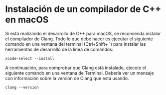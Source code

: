 <h1 data-loc-id="walkthough.mac.install.compiler">Instalación de un compilador de C++ en macOS</h1>
<p data-loc-id="walkthough.mac.text1">Si está realizando el desarrollo de C++ para macOS, se recomienda instalar el compilador de Clang. Todo lo que debe hacer es ejecutar el siguiente comando en una ventana del terminal (Ctrl+Shift+ `) para instalar las herramientas de desarrollo de la línea de comandos:</p>
<pre><code class="lang-bash">xcode-select --install</code></pre>
<p data-loc-id="walkthough.mac.text2">A continuación, para comprobar que Clang está instalado, ejecute el siguiente comando en una ventana de Terminal. Debería ver un mensaje con información sobre la versión de Clang que está usando.</p>
<pre><code class="lang-bash">clang --version</code></pre>
